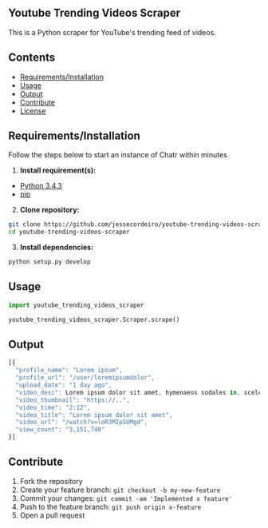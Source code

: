 ## Youtube Trending Videos Scraper

This is a Python scraper for YouTube's trending feed of videos.

## Contents

* [Requirements/Installation](#req/install)
* [Usage](#usage)
* [Output](#output)
* [Contribute](#contribute)
* [License](https://github.com/jessecordeiro/chatr-web-client/blob/master/LICENSE)

## <a name="req/install"></a>Requirements/Installation

Follow the steps below to start an instance of Chatr within minutes

1. **Install requirement(s):**
  + [Python 3.4.3](https://www.python.org/downloads/release/python-343/)
  + [pip](https://pip.pypa.io/en/stable/installing/)

2. **Clone repository:**

  ```bash
  git clone https://github.com/jessecordeiro/youtube-trending-videos-scraper.git
  cd youtube-trending-videos-scraper
  ```

3. **Install dependencies:**

  ```bash
  python setup.py develop
  ```

## <a name="usage"></a>Usage
```python
import youtube_trending_videos_scraper

youtube_trending_videos_scraper.Scraper.scrape()
```

## <a name="output"></a>Output
```js
[{
  "profile_name": "Lorem ipsum", 
  "profile_url": "/user/loremipsumdolor", 
  "upload_date": "1 day ago", 
  "video_desc": Lorem ipsum dolor sit amet, hymenaeos sodales in, scelerisque at.",
  "video_thumbnail": "https://..",
  "video_time": "2:12", 
  "video_title": "Lorem ipsum dolor sit amet", 
  "video_url": "/watch?v=loR3MIpSUMgd", 
  "view_count": "3,151,740"
}]
```

## <a name="contribute"></a>Contribute
1. Fork the repository
2. Create your feature branch: `git checkout -b my-new-feature`
3. Commit your changes: `git commit -am 'Implemented x feature'`
4. Push to the feature branch: `git push origin x-feature`
5. Open a pull request